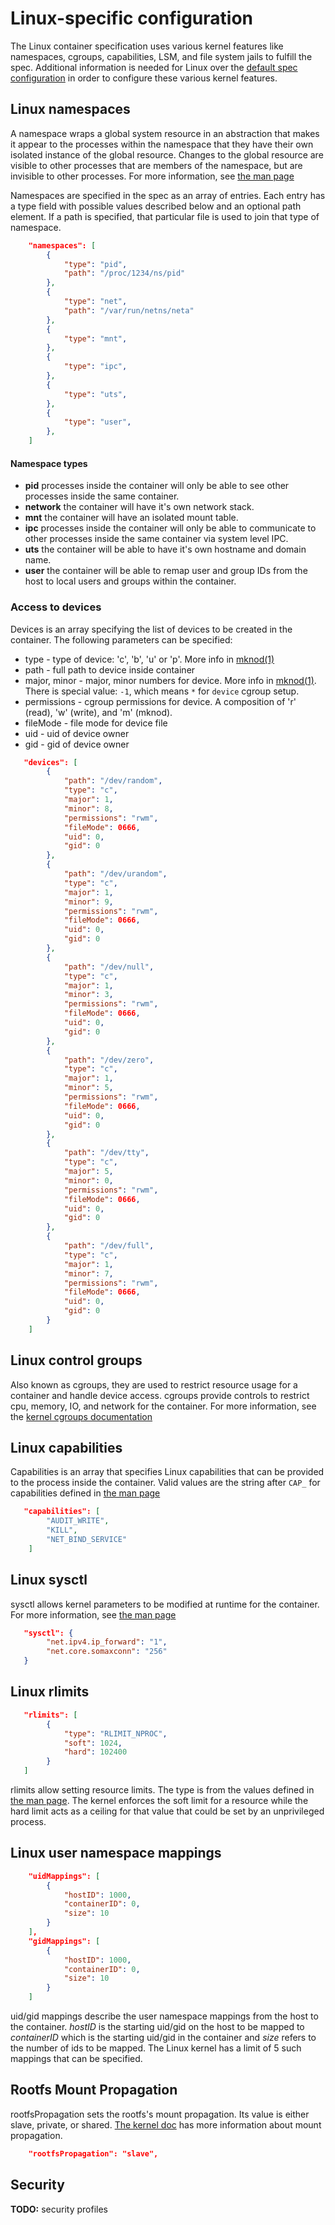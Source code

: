 # Linux-specific configuration

The Linux container specification uses various kernel features like namespaces,
cgroups, capabilities, LSM, and file system jails to fulfill the spec.
Additional information is needed for Linux over the [default spec configuration](config.md)
in order to configure these various kernel features.

## Linux namespaces

A namespace wraps a global system resource in an abstraction that makes it 
appear to the processes within the namespace that they have their own isolated 
instance of the global resource.  Changes to the global resource are visible to 
other processes that are members of the namespace, but are invisible to other 
processes. For more information, see [the man page](http://man7.org/linux/man-pages/man7/namespaces.7.html)

Namespaces are specified in the spec as an array of entries. Each entry has a 
type field with possible values described below and an optional path element. 
If a path is specified, that particular file is used to join that type of namespace.

```json
    "namespaces": [
        {
            "type": "pid",
            "path": "/proc/1234/ns/pid"
        },
        {
            "type": "net",
            "path": "/var/run/netns/neta"
        },
        {
            "type": "mnt",
        },
        {
            "type": "ipc",
        },
        {
            "type": "uts",
        },
        {
            "type": "user",
        },
    ]
```

#### Namespace types

* **pid** processes inside the container will only be able to see other processes inside the same container.
* **network** the container will have it's own network stack.
* **mnt** the container will have an isolated mount table.
* **ipc** processes inside the container will only be able to communicate to other processes inside the same
container via system level IPC.
* **uts** the container will be able to have it's own hostname and domain name.
* **user** the container will be able to remap user and group IDs from the host to local users and groups
within the container.

### Access to devices

Devices is an array specifying the list of devices to be created in the container.
The following parameters can be specified:

* type - type of device: 'c', 'b', 'u' or 'p'. More info in [mknod(1)][]
* path - full path to device inside container
* major, minor - major, minor numbers for device. More info in [mknod(1)][].
                 There is special value: `-1`, which means `*` for `device`
                 cgroup setup.
* permissions - cgroup permissions for device. A composition of 'r'
                (read), 'w' (write), and 'm' (mknod).
* fileMode - file mode for device file
* uid - uid of device owner
* gid - gid of device owner

```json
   "devices": [
        {
            "path": "/dev/random",
            "type": "c",
            "major": 1,
            "minor": 8,
            "permissions": "rwm",
            "fileMode": 0666,
            "uid": 0,
            "gid": 0
        },
        {
            "path": "/dev/urandom",
            "type": "c",
            "major": 1,
            "minor": 9,
            "permissions": "rwm",
            "fileMode": 0666,
            "uid": 0,
            "gid": 0
        },
        {
            "path": "/dev/null",
            "type": "c",
            "major": 1,
            "minor": 3,
            "permissions": "rwm",
            "fileMode": 0666,
            "uid": 0,
            "gid": 0
        },
        {
            "path": "/dev/zero",
            "type": "c",
            "major": 1,
            "minor": 5,
            "permissions": "rwm",
            "fileMode": 0666,
            "uid": 0,
            "gid": 0
        },
        {
            "path": "/dev/tty",
            "type": "c",
            "major": 5,
            "minor": 0,
            "permissions": "rwm",
            "fileMode": 0666,
            "uid": 0,
            "gid": 0
        },
        {
            "path": "/dev/full",
            "type": "c",
            "major": 1,
            "minor": 7,
            "permissions": "rwm",
            "fileMode": 0666,
            "uid": 0,
            "gid": 0
        }
    ]
```

## Linux control groups

Also known as cgroups, they are used to restrict resource usage for a container and handle
device access.  cgroups provide controls to restrict cpu, memory, IO, and network for
the container. For more information, see the [kernel cgroups documentation](https://www.kernel.org/doc/Documentation/cgroups/cgroups.txt)

## Linux capabilities

Capabilities is an array that specifies Linux capabilities that can be provided to the process
inside the container. Valid values are the string after `CAP_` for capabilities defined 
in [the man page](http://man7.org/linux/man-pages/man7/capabilities.7.html)

```json
   "capabilities": [
        "AUDIT_WRITE",
        "KILL",
        "NET_BIND_SERVICE"
    ]
```

## Linux sysctl

sysctl allows kernel parameters to be modified at runtime for the container.
For more information, see [the man page](http://man7.org/linux/man-pages/man8/sysctl.8.html)

```json
   "sysctl": {
        "net.ipv4.ip_forward": "1",
        "net.core.somaxconn": "256"
   }
```

## Linux rlimits

```json
   "rlimits": [
        {
            "type": "RLIMIT_NPROC",
            "soft": 1024,
            "hard": 102400
        }
   ]
```

rlimits allow setting resource limits. The type is from the values defined in [the man page](http://man7.org/linux/man-pages/man2/setrlimit.2.html). The kernel enforces the soft limit for a resource while the hard limit acts as a ceiling for that value that could be set by an unprivileged process.

## Linux user namespace mappings

```json
    "uidMappings": [
        {
            "hostID": 1000,
            "containerID": 0,
            "size": 10
        }
    ],
    "gidMappings": [
        {
            "hostID": 1000,
            "containerID": 0,
            "size": 10
        }
    ]
```

uid/gid mappings describe the user namespace mappings from the host to the container. *hostID* is the starting uid/gid on the host to be mapped to *containerID* which is the starting uid/gid in the container and *size* refers to the number of ids to be mapped. The Linux kernel has a limit of 5 such mappings that can be specified.

## Rootfs Mount Propagation
rootfsPropagation sets the rootfs's mount propagation. Its value is either slave, private, or shared. [The kernel doc](https://www.kernel.org/doc/Documentation/filesystems/sharedsubtree.txt) has more information about mount propagation.

```json
    "rootfsPropagation": "slave",
```

## Security

**TODO:** security profiles

[mknod(1)]: http://man7.org/linux/man-pages/man1/mknod.1.html
